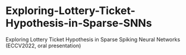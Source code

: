 # Exploring-Lottery-Ticket-Hypothesis-in-Sparse-SNNs
Exploring Lottery Ticket Hypothesis in Sparse Spiking Neural Networks (ECCV2022, oral presentation)
